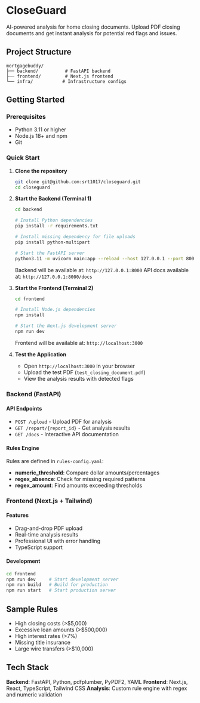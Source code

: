 # CloseGuard

AI-powered analysis for home closing documents. Upload PDF closing documents and get instant analysis for potential red flags and issues.

## Project Structure

```
mortgagebuddy/
├── backend/          # FastAPI backend
├── frontend/         # Next.js frontend  
└── infra/           # Infrastructure configs
```

## Getting Started

### Prerequisites
- Python 3.11 or higher
- Node.js 18+ and npm
- Git

### Quick Start

1. **Clone the repository**
   ```bash
   git clone git@github.com:srt1017/closeguard.git
   cd closeguard
   ```

2. **Start the Backend (Terminal 1)**
   ```bash
   cd backend
   
   # Install Python dependencies
   pip install -r requirements.txt
   
   # Install missing dependency for file uploads
   pip install python-multipart
   
   # Start the FastAPI server
   python3.11 -m uvicorn main:app --reload --host 127.0.0.1 --port 8000
   ```
   
   Backend will be available at: `http://127.0.0.1:8000`
   API docs available at: `http://127.0.0.1:8000/docs`

3. **Start the Frontend (Terminal 2)**
   ```bash
   cd frontend
   
   # Install Node.js dependencies
   npm install
   
   # Start the Next.js development server
   npm run dev
   ```
   
   Frontend will be available at: `http://localhost:3000`

4. **Test the Application**
   - Open `http://localhost:3000` in your browser
   - Upload the test PDF (`test_closing_document.pdf`)
   - View the analysis results with detected flags

### Backend (FastAPI)

#### API Endpoints
- `POST /upload` - Upload PDF for analysis
- `GET /report/{report_id}` - Get analysis results
- `GET /docs` - Interactive API documentation

#### Rules Engine
Rules are defined in `rules-config.yaml`:
- **numeric_threshold**: Compare dollar amounts/percentages
- **regex_absence**: Check for missing required patterns
- **regex_amount**: Find amounts exceeding thresholds

### Frontend (Next.js + Tailwind)

#### Features
- Drag-and-drop PDF upload
- Real-time analysis results
- Professional UI with error handling
- TypeScript support

#### Development
```bash
cd frontend
npm run dev     # Start development server
npm run build   # Build for production
npm run start   # Start production server
```

## Sample Rules

- High closing costs (>$5,000)
- Excessive loan amounts (>$500,000)
- High interest rates (>7%)
- Missing title insurance
- Large wire transfers (>$10,000)

## Tech Stack

**Backend**: FastAPI, Python, pdfplumber, PyPDF2, YAML
**Frontend**: Next.js, React, TypeScript, Tailwind CSS
**Analysis**: Custom rule engine with regex and numeric validation